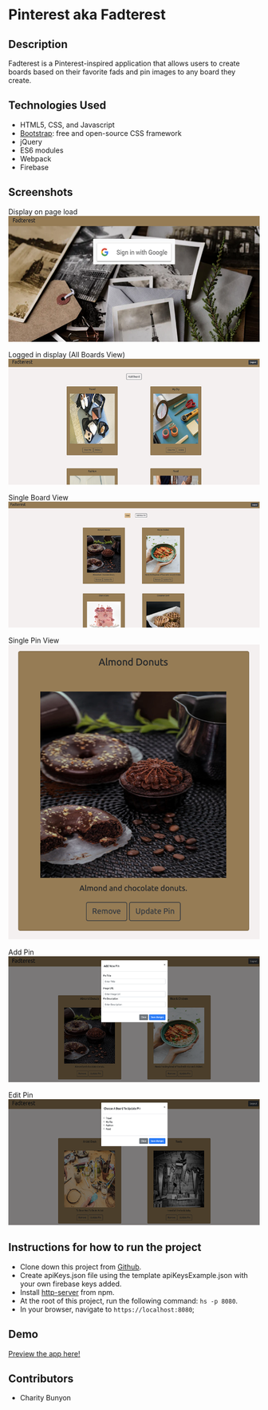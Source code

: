 # Pinterest aka Fadterest

## Description
Fadterest is a Pinterest-inspired application that allows users to create boards based on their favorite fads and pin images to any board they create.

## Technologies Used

* HTML5, CSS, and Javascript
* [Bootstrap](https://getbootstrap.com/): free and open-source CSS framework
* jQuery
* ES6 modules
* Webpack
* Firebase

## Screenshots
Display on page load
![on load](https://raw.githubusercontent.com/CharityBunyon/Pinterest/master/src/assets/images/On%20Load.png)

Logged in display (All Boards View)
![logged in](https://raw.githubusercontent.com/CharityBunyon/Pinterest/master/src/assets/images/Log%20In.png)

Single Board View
![single board](https://raw.githubusercontent.com/CharityBunyon/Pinterest/master/src/assets/images/Single%20Board.png)

Single Pin View
![single pin](https://raw.githubusercontent.com/CharityBunyon/Pinterest/master/src/assets/images/Single%20Pin.png)

Add Pin
![create pin](https://raw.githubusercontent.com/CharityBunyon/Pinterest/master/src/assets/images/Add%20Pin.png)

Edit Pin
![edit pin](https://raw.githubusercontent.com/CharityBunyon/Pinterest/master/src/assets/images/Edit%20Pin.png)



## Instructions for how to run the project

* Clone down this project from [Github](https://github.com/CharityBunyon/Pinterest).
* Create apiKeys.json file using the template apiKeysExample.json with your own firebase keys added.
* Install [http-server](https://www.npmjs.com/package/http-server) from npm.
* At the root of this project, run the following command: `hs -p 8080`.
* In your browser, navigate to `https://localhost:8080`;

## Demo
[Preview the app here!](https://pinterest-d9513.firebaseapp.com/)

## Contributors

* Charity Bunyon